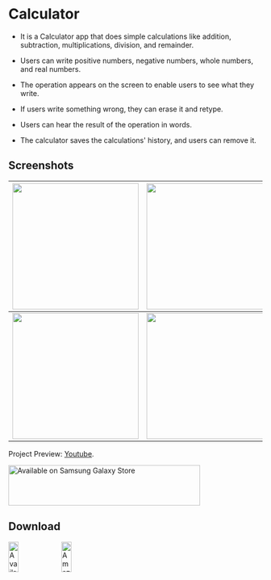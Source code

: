 # Calculator

- It is a Calculator app that does simple calculations like addition, subtraction, multiplications, division, and remainder.

- Users can write positive numbers, negative numbers, whole numbers, and real numbers.

- The operation appears on the screen to enable users to see what they write.

- If users write something wrong, they can erase it and retype.

- Users can hear the result of the operation in words.

- The calculator saves the calculations' history, and users can remove it.

## Screenshots
| <img src="https://i.imgur.com/fIuXTy4.png" width="250">  | <img src="https://i.imgur.com/JkLJAAo.png" width="250">  | 
| ------------- | ------------- |
| <img src="https://i.imgur.com/yzI2FRu.png" width="250">  | <img src="https://i.imgur.com/nP1sF42.png" width="250">  | 


Project Preview: [Youtube](https://youtu.be/x5VAI6G2wzQ).

<a href="https://galaxy.store/calci"><img src="https://img.samsungapps.com/seller/images/badges/galaxyStore/png_big/GalaxyStore_English.png?ver=1599637432000" alt="Available on Samsung Galaxy Store"  width="380" height="80"></a>

## Download

<a href="https://galaxy.store/calci"><img src="https://img.samsungapps.com/seller/images/badges/galaxyStore/png_big/GalaxyStore_English.png?ver=1599637432000" alt="Available on Samsung Galaxy Store" width="20%" height="60"></a>
<a href="https://www.amazon.com/Marwa-Eltayeb-Calculator/dp/B089PVWRV9"><img src="https://images-na.ssl-images-amazon.com/images/G/01/mobile-apps/devportal2/res/images/amazon-appstore-badge-english-black.png" alt="Amazon App Store" width="20%" height="60"></a>
